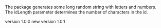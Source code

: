 The package generates some long random string with letters and numbers. The idLength parameter determines the number of characters in the id.

version 1.0.0
new version 1.0.1